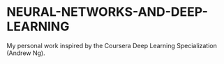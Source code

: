 # NEURAL-NETWORKS-AND-DEEP-LEARNING
My personal work inspired by the Coursera Deep Learning Specialization (Andrew Ng).
